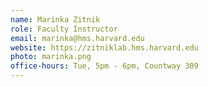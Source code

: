 ```yaml
---
name: Marinka Zitnik
role: Faculty Instructor
email: marinka@hms.harvard.edu
website: https://zitniklab.hms.harvard.edu
photo: marinka.png
office-hours: Tue, 5pm - 6pm, Countway 309
---
```

